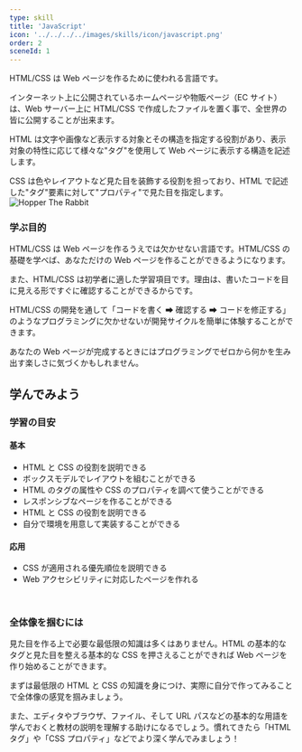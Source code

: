 ```yaml
---
type: skill
title: 'JavaScript'
icon: '../../../../images/skills/icon/javascript.png'
order: 2
sceneId: 1
---
```


HTML/CSS は Web ページを作るために使われる言語です。

インターネット上に公開されているホームページや物販ページ（EC サイト）は、Web サーバー上に HTML/CSS で作成したファイルを置く事で、全世界の皆に公開することが出来ます。

HTML は文字や画像など表示する対象とその構造を指定する役割があり、表示対象の特性に応じて様々な"タグ"を使用して Web ページに表示する構造を記述します。

CSS は色やレイアウトなど見た目を装飾する役割を担っており、HTML で記述した"タグ"要素に対して"プロパティ"で見た目を指定します。
![Hopper The Rabbit](../../../../images/about/skill-figure2.png)

### 学ぶ目的

HTML/CSS は Web ページを作るうえでは欠かせない言語です。HTML/CSS の基礎を学べば、あなただけの Web ページを作ることができるようになります。

また、HTML/CSS は初学者に適した学習項目です。理由は、書いたコードを目に見える形ですぐに確認することができるからです。

HTML/CSS の開発を通して「コードを書く ➡ 確認する ➡ コードを修正する」のようなプログラミングに欠かせないが開発サイクルを簡単に体験することができます。

あなたの Web ページが完成するときにはプログラミングでゼロから何かを生み出す楽しさに気づくかもしれません。

## 学んでみよう

### 学習の目安

#### 基本

- HTML と CSS の役割を説明できる
- ボックスモデルでレイアウトを組むことができる
- HTML のタグの属性や CSS のプロパティを調べて使うことができる
- レスポンシブなページを作ることができる
- HTML と CSS の役割を説明できる
- 自分で環境を用意して実装することができる

#### 応用

- CSS が適用される優先順位を説明できる
- Web アクセシビリティに対応したページを作れる

<br/>

### 全体像を掴むには

見た目を作る上で必要な最低限の知識は多くはありません。HTML の基本的なタグと見た目を整える基本的な CSS を押さえることができれば Web ページを作り始めることができます。

まずは最低限の HTML と CSS の知識を身につけ、実際に自分で作ってみることで全体像の感覚を掴みましょう。

また、エディタやブラウザ、ファイル、そして URL パスなどの基本的な用語を学んでおくと教材の説明を理解する助けになるでしょう。慣れてきたら「HTML タグ」や「CSS プロパティ」などでより深く学んでみましょう！

